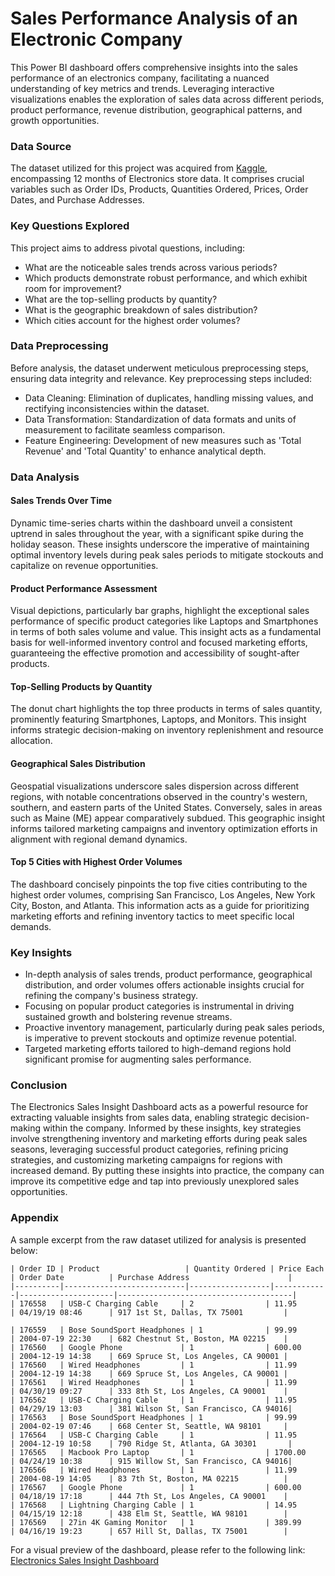 # Sales Performance Analysis of an Electronic Company

This Power BI dashboard offers comprehensive insights into the sales performance of an electronics company, facilitating a nuanced understanding of key metrics and trends. Leveraging interactive visualizations enables the exploration of sales data across different periods, product performance, revenue distribution, geographical patterns, and growth opportunities.

### Data Source

The dataset utilized for this project was acquired from [Kaggle](https://www.kaggle.com/datasets/dhruvkothari19/practice-eda-on-this-sales-dataset/download?datasetVersionNumber=1), encompassing 12 months of Electronics store data. It comprises crucial variables such as Order IDs, Products, Quantities Ordered, Prices, Order Dates, and Purchase Addresses.

### Key Questions Explored

This project aims to address pivotal questions, including:

- What are the noticeable sales trends across various periods?
- Which products demonstrate robust performance, and which exhibit room for improvement?
- What are the top-selling products by quantity?
- What is the geographic breakdown of sales distribution?
- Which cities account for the highest order volumes?

### Data Preprocessing

Before analysis, the dataset underwent meticulous preprocessing steps, ensuring data integrity and relevance. Key preprocessing steps included:

- Data Cleaning: Elimination of duplicates, handling missing values, and rectifying inconsistencies within the dataset.
- Data Transformation: Standardization of data formats and units of measurement to facilitate seamless comparison.
- Feature Engineering: Development of new measures such as 'Total Revenue' and 'Total Quantity' to enhance analytical depth.

### Data Analysis

#### Sales Trends Over Time

Dynamic time-series charts within the dashboard unveil a consistent uptrend in sales throughout the year, with a significant spike during the holiday season. These insights underscore the imperative of maintaining optimal inventory levels during peak sales periods to mitigate stockouts and capitalize on revenue opportunities.

#### Product Performance Assessment

Visual depictions, particularly bar graphs, highlight the exceptional sales performance of specific product categories like Laptops and Smartphones in terms of both sales volume and value. This insight acts as a fundamental basis for well-informed inventory control and focused marketing efforts, guaranteeing the effective promotion and accessibility of sought-after products.

#### Top-Selling Products by Quantity

The donut chart highlights the top three products in terms of sales quantity, prominently featuring Smartphones, Laptops, and Monitors. This insight informs strategic decision-making on inventory replenishment and resource allocation.

#### Geographical Sales Distribution

Geospatial visualizations underscore sales dispersion across different regions, with notable concentrations observed in the country's western, southern, and eastern parts of the United States. Conversely, sales in areas such as Maine (ME) appear comparatively subdued. This geographic insight informs tailored marketing campaigns and inventory optimization efforts in alignment with regional demand dynamics.

#### Top 5 Cities with Highest Order Volumes

The dashboard concisely pinpoints the top five cities contributing to the highest order volumes, comprising San Francisco, Los Angeles, New York City, Boston, and Atlanta. This information acts as a guide for prioritizing marketing efforts and refining inventory tactics to meet specific local demands.

### Key Insights

- In-depth analysis of sales trends, product performance, geographical distribution, and order volumes offers actionable insights crucial for refining the company's business strategy.
- Focusing on popular product categories is instrumental in driving sustained growth and bolstering revenue streams.
- Proactive inventory management, particularly during peak sales periods, is imperative to prevent stockouts and optimize revenue potential.
- Targeted marketing efforts tailored to high-demand regions hold significant promise for augmenting sales performance.

### Conclusion

The Electronics Sales Insight Dashboard acts as a powerful resource for extracting valuable insights from sales data, enabling strategic decision-making within the company. Informed by these insights, key strategies involve strengthening inventory and marketing efforts during peak sales seasons, leveraging successful product categories, refining pricing strategies, and customizing marketing campaigns for regions with increased demand. By putting these insights into practice, the company can improve its competitive edge and tap into previously unexplored sales opportunities.

### Appendix

A sample excerpt from the raw dataset utilized for analysis is presented below:

```
| Order ID | Product                   | Quantity Ordered | Price Each | Order Date          | Purchase Address                      |
|----------|---------------------------|------------------|------------|---------------------|---------------------------------------|
| 176558   | USB-C Charging Cable     | 2                | 11.95       | 04/19/19 08:46      | 917 1st St, Dallas, TX 75001         |

| 176559   | Bose SoundSport Headphones | 1              | 99.99       | 2004-07-19 22:30    | 682 Chestnut St, Boston, MA 02215    |
| 176560   | Google Phone             | 1                | 600.00      | 2004-12-19 14:38    | 669 Spruce St, Los Angeles, CA 90001 |
| 176560   | Wired Headphones         | 1                | 11.99       | 2004-12-19 14:38    | 669 Spruce St, Los Angeles, CA 90001 |
| 176561   | Wired Headphones         | 1                | 11.99       | 04/30/19 09:27      | 333 8th St, Los Angeles, CA 90001    |
| 176562   | USB-C Charging Cable     | 1                | 11.95       | 04/29/19 13:03      | 381 Wilson St, San Francisco, CA 94016|
| 176563   | Bose SoundSport Headphones | 1              | 99.99       | 2004-02-19 07:46    | 668 Center St, Seattle, WA 98101     |
| 176564   | USB-C Charging Cable     | 1                | 11.95       | 2004-12-19 10:58    | 790 Ridge St, Atlanta, GA 30301       |
| 176565   | Macbook Pro Laptop       | 1                | 1700.00     | 04/24/19 10:38      | 915 Willow St, San Francisco, CA 94016|
| 176566   | Wired Headphones         | 1                | 11.99       | 2004-08-19 14:05    | 83 7th St, Boston, MA 02215          |
| 176567   | Google Phone             | 1                | 600.00      | 04/18/19 17:18      | 444 7th St, Los Angeles, CA 90001    |
| 176568   | Lightning Charging Cable | 1                | 14.95       | 04/15/19 12:18      | 438 Elm St, Seattle, WA 98101        |
| 176569   | 27in 4K Gaming Monitor   | 1                | 389.99      | 04/16/19 19:23      | 657 Hill St, Dallas, TX 75001        |

```

For a visual preview of the dashboard, please refer to the following link:
[Electronics Sales Insight Dashboard](https://www.novypro.com/project/electronics-sales-insight-dashboard-power-bi)
```

